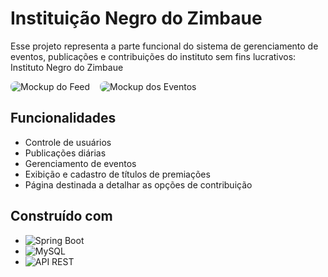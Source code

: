 # Instituição Negro do Zimbaue

Esse projeto representa a parte funcional do sistema de gerenciamento de eventos, publicações e contribuições do instituto sem fins lucrativos: Instituto Negro do Zimbaue 

<div style="display: flex; gap: 16px;">
    <img style="border-radius: 8px;" src="../FRONTEND-Zimbaue/public/mockups/feed.png" alt="Mockup do Feed" />
    <img style="border-radius: 8px;" src="../FRONTEND-Zimbaue/public/mockups/events.png.png" alt="Mockup dos Eventos" />
</div>

## Funcionalidades

- Controle de usuários
- Publicações diárias
- Gerenciamento de eventos
- Exibição e cadastro de títulos de premiações
- Página destinada a detalhar as opções de contribuição

## Construído com
- ![Spring Boot](https://img.shields.io/badge/Spring_Boot-6DB33F?style=for-the-badge&logo=spring-boot&logoColor=white)
- ![MySQL](https://img.shields.io/badge/MySQL-4479A1?style=for-the-badge&logo=mysql&logoColor=white)
- ![API REST](https://img.shields.io/badge/API_REST-FF6F61?style=for-the-badge&logo=rest&logoColor=white)